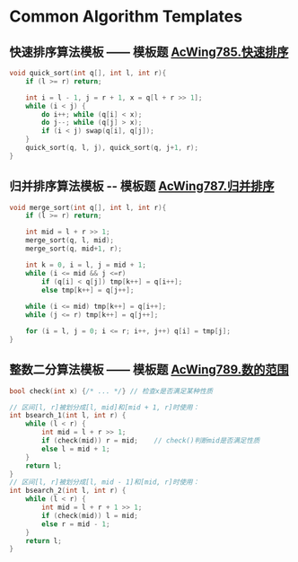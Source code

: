 # Common Algorithm Templates

## 快速排序算法模板 —— 模板题 [AcWing785.快速排序](https://www.acwing.com/problem/content/787/)

```cpp
void quick_sort(int q[], int l, int r){
	if (l >= r) return;

	int i = l - 1, j = r + 1, x = q[l + r >> 1];
	while (i < j) {
		do i++; while (q[i] < x);
		do j--; while (q[j] > x);
		if (i < j) swap(q[i], q[j]);
	}
	quick_sort(q, l, j), quick_sort(q, j+1, r);
}
```

## 归并排序算法模板 -- 模板题 [AcWing787.归并排序](https://www.acwing.com/problem/content/789/)

```cpp
void merge_sort(int q[], int l, int r){
	if (l >= r) return;

	int mid = l + r >> 1;
	merge_sort(q, l, mid);
	merge_sort(q, mid+1, r);

	int k = 0, i = l, j = mid + 1;
	while (i <= mid && j <=r) 
		if (q[i] < q[j]) tmp[k++] = q[i++];
		else tmp[k++] = q[j++];
	
	while (i <= mid) tmp[k++] = q[i++];
	while (j <= r) tmp[k++] = q[j++];

	for (i = l, j = 0; i <= r; i++, j++) q[i] = tmp[j];
}
```

## 整数二分算法模板 —— 模板题 [AcWing789.数的范围](https://www.acwing.com/problem/content/791/)

```cpp
bool check(int x) {/* ... */} // 检查x是否满足某种性质

// 区间[l, r]被划分成[l, mid]和[mid + 1, r]时使用：
int bsearch_1(int l, int r) {
    while (l < r) {
        int mid = l + r >> 1;
        if (check(mid)) r = mid;    // check()判断mid是否满足性质
        else l = mid + 1;
    }
    return l;
}
// 区间[l, r]被划分成[l, mid - 1]和[mid, r]时使用：
int bsearch_2(int l, int r) {
    while (l < r) {
        int mid = l + r + 1 >> 1;
        if (check(mid)) l = mid;
        else r = mid - 1;
    }
    return l;
}

```
